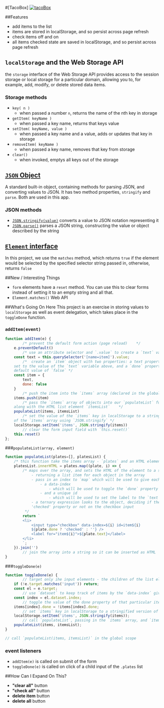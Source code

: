 #[TacoBox]
[![tacoBox](http://i.imgur.com/HHTuXob.png)](http://travis.bingo/tacoBox/)

##Features
* add items to the list
* items are stored in localStorage, and so persist across page refresh
* check items off and on
* all items checked state are saved in localStorage, and so persist across page refresh

## `localStorage` and the Web Storage API
the `storage` interface of the Web Storage API provides access to the session storage or local storage for a particular domain, allowing you to, for example, add, modify, or delete stored data items.

### Storage methods

* `key( n )`
	- when passed a number `n`, returns the name of the nth key in storage
* `getItem( keyName )`
	- when passed a key name, returns that keys value
* `setItem( keyName, value )`
	- when passed a key name and a value, adds or updates that key in storage
* `removeItem( keyName )`
	- when passed a key name, removes that key from storage
* `clear()`
	- when invoked, emptys all keys out of the storage

## [`JSON` Object](https://developer.mozilla.org/en-US/docs/Web/JavaScript/Reference/Global_Objects/JSON)
A standard built-in object, containing methods for parsing JSON, and converting values to JSON. It has two method properties, `stringify` and `parse`. Both are used in this app.

### JSON methods
* [`JSON.stringify(value)`](https://developer.mozilla.org/en-US/docs/Web/JavaScript/Reference/Global_Objects/JSON/stringify) converts a value to JSON notation representing it
* [`JSON.parse()`](https://developer.mozilla.org/en-US/docs/Web/JavaScript/Reference/Global_Objects/JSON/parse) parses a JSON string, constructing the value or object described by the string

## [`Element` interface](https://developer.mozilla.org/en-US/docs/Web/API/Element) 
In this project, we use the `matches` method, which returns `true` if the element would be selected by the specified selector string passed in, otherwise, returns `false`


##New / Interesting Things

* `form` elements have a `reset` method. You can use this to clear forms instead of setting it to an empty string and all that.
* `Element.matches()` Web API

##What's Going On Here
This project is an exercise in storing values to `localStorage` as well as event delegation, which takes place in the `toggleDone` function.
### `addItem(event)`

```js
function addItem(e) {
		/* prevent the default form action (page reload)	*/
	e.preventDefault()
		/* use an attribute selector and `.value` to create a `text` variable */
	const text = this.querySelector('[name=item]').value;
		/*  create an `item` object with two properties: a text property with the value
	set to the value of the `text` variable above, and a `done` property with a 
	default value of `false` */
	const item = {
		text, 
		done: false 
	}
		/* push the item into the `items` array (declared in the global scope)	*/	
	items.push(item)
		/* pass the `items` array of objects into our `populateList` function
	along with the HTML list element `itemsList`	*/
	populateList(items, itemsList)
		/* set the value of the `items` key in localStorage to a stringified version 
	of the `items` array using `JSON.stringify`	*/
	localStorage.setItem('items', JSON.stringify(items))
		// clear the form input field with `this.reset()`
	this.reset()
};
```
###`populateList(array, element)`

```js
function populateList(plates=[], platesList) {
	/* this function take the items array - `plates` and an HTML element  */
	platesList.innerHTML = plates.map((plate, i) => {
		/* maps over the array, and sets the HTML of the element to a string
			- returning a list item for each object in the array  
			- pass in an index to `map` which will be used to give each item
				- a data-index
					- which will be used to toggle the `done` property in `toggleDone`
				- and a unique id
					- which will be used to set the label to the `text`property
			- a ternary expression looks to the object, deciding if there is a 
			'checked' property or not on the checkbox input
		 */
		return `
		<li>
			<input type="checkbox" data-index=${i} id=item${i}
			${plate.done ? 'checked' : ''} />
			<label for="item${i}">${plate.text}</label>
		</li>
		`;
	}).join('')
		// join the array into a string so it can be inserted as HTML
}
```
###`toggleDone(e)`

```js
function toggleDone(e) {
		// target only ihe input elements - the children of the list element 
	if (!e.target.matches('input')) return;
	const el = e.target;
		// use `dataset` to keep track of items by the `data-index` given to items
	const index = el.dataset.index;
		// toggle the value of the done property of that particular item in `items`
	items[index].done = !items[index].done;
		// set `items` key in localStorage to a stringified version of `items` 
	localStorage.setItem('items', JSON.stringify(items));
		// call `populateList`, passing in the `items` array, and `itemsList` element
	populateList(items, itemsList);
}

// call `populateList(items, itemsList)` in the global scope
```

### event listeners
* `addItem(e)` is called on submit of the form
* `toggleDone(e)` is called on click of a child input of the `.plates` list

##How Can I Expand On This?
* **"clear all"** button
* **"check all"** button
* **delete item** button
* **delete all** button
